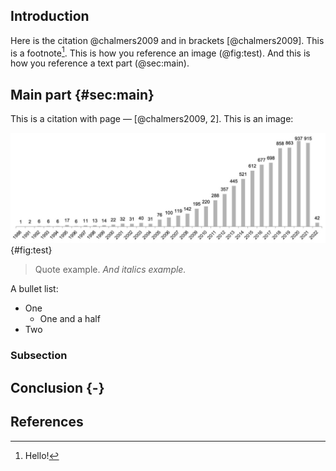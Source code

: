 ## Introduction
Here is the citation @chalmers2009 and in brackets [@chalmers2009]. This is a footnote[^1]. This is how you reference an image (@fig:test). 
And this is how you reference a text part (@sec:main).

## Main part {#sec:main}
This is a citation with page — [@chalmers2009, 2]. This is an image:

![Image test](images/img.png){#fig:test}

> Quote example. *And italics example.*

A bullet list:

- One
  - One and a half
- Two

### Subsection

## Conclusion {-}

## References

[^1]: Hello!

